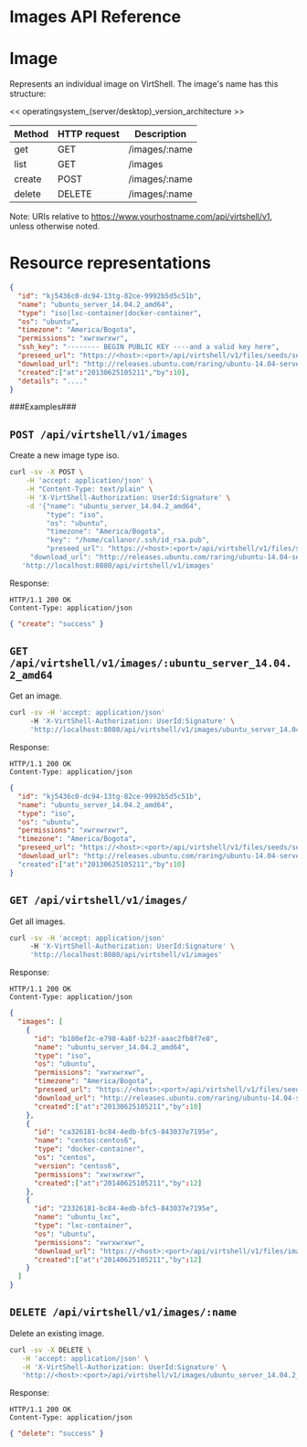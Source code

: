 Images API Reference
====================

Image
=====
Represents an individual image on VirtShell. The image's name has this structure:

<< operatingsystem_(server/desktop)_version_architecture >>

| Method | HTTP request | Description |
| --- | --- | ---- |
| get | GET | /images/:name | Gets one image by name. |
| list | GET | /images | Retrieves the list of images. |
| create | POST | /images/:name | Inserts a new image. | 
| delete | DELETE | /images/:name | Deletes an existing image. |

Note:
URIs relative to https://www.yourhostname.com/api/virtshell/v1, unless otherwise noted.

Resource representations
========================
```json
{
  "id": "kj5436c0-dc94-13tg-82ce-9992b5d5c51b",
  "name": "ubuntu_server_14.04.2_amd64",
  "type": "iso|lxc-container|docker-container",
  "os": "ubuntu", 
  "timezone": "America/Bogota",
  "permissions": "xwrxwrxwr",
  "ssh_key": "-------- BEGIN PUBLIC KEY ----and a valid key here",
  "preseed_url": "https://<host>:<port>/api/virtshell/v1/files/seeds/seed_ubuntu14-04.txt",
  "download_url": "http://releases.ubuntu.com/raring/ubuntu-14.04-server-amd64.iso",
  "created":["at":"20130625105211","by":10],
  "details": "...."
}
```

###Examples###

`POST /api/virtshell/v1/images`
--------------------------------------------

Create a new image type iso.

```sh
curl -sv -X POST \
	-H 'accept: application/json' \
	-H "Content-Type: text/plain" \
	-H 'X-VirtShell-Authorization: UserId:Signature' \
	-d '{"name": "ubuntu_server_14.04.2_amd64",
		 "type": "iso",
		 "os": "ubuntu",
		 "timezone": "America/Bogota", 
		 "key": "/home/callanor/.ssh/id_rsa.pub",
		 "preseed_url": "https://<host>:<port>/api/virtshell/v1/files/seeds/seed_ubuntu14-04.txt",
     "download_url": "http://releases.ubuntu.com/raring/ubuntu-14.04-server-amd64.iso"}' \
   'http://localhost:8080/api/virtshell/v1/images'
```

Response:
```
HTTP/1.1 200 OK
Content-Type: application/json
```
```json
{ "create": "success" }
```

`GET /api/virtshell/v1/images/:ubuntu_server_14.04.2_amd64`
----------------------------------------------

Get an image.

```sh
curl -sv -H 'accept: application/json' 
     -H 'X-VirtShell-Authorization: UserId:Signature' \ 
     'http://localhost:8080/api/virtshell/v1/images/ubuntu_server_14.04.2_amd64'
```

Response:
```
HTTP/1.1 200 OK
Content-Type: application/json
```
```json
{
  "id": "kj5436c0-dc94-13tg-82ce-9992b5d5c51b",
  "name": "ubuntu_server_14.04.2_amd64",
  "type": "iso",
  "os": "ubuntu",
  "permissions": "xwrxwrxwr",
  "timezone": "America/Bogota", 
  "preseed_url": "https://<host>:<port>/api/virtshell/v1/files/seeds/seed_ubuntu_14_04.txt",
  "download_url": "http://releases.ubuntu.com/raring/ubuntu-14.04-server-amd64.iso"
  "created":["at":"20130625105211","by":10]
}
```

`GET /api/virtshell/v1/images/`
----------------------------------------------

Get all images.

```sh
curl -sv -H 'accept: application/json' 
     -H 'X-VirtShell-Authorization: UserId:Signature' \ 
     'http://localhost:8080/api/virtshell/v1/images'
```

Response:
```
HTTP/1.1 200 OK
Content-Type: application/json
```
```json
{
  "images": [
    {
      "id": "b180ef2c-e798-4a8f-b23f-aaac2fb8f7e8",
      "name": "ubuntu_server_14.04.2_amd64",
      "type": "iso",
      "os": "ubuntu",
      "permissions": "xwrxwrxwr", 
      "timezone": "America/Bogota", 
      "preseed_url": "https://<host>:<port>/api/virtshell/v1/files/seeds/seed_ubuntu_14_04.txt",
      "download_url": "http://releases.ubuntu.com/raring/ubuntu-14.04-server-amd64.iso",
      "created":["at":"20130625105211","by":10]
    },
    {
      "id": "ca326181-bc84-4edb-bfc5-843037e7195e",
      "name": "centos:centos6",
      "type": "docker-container",
      "os": "centos", 
      "version": "centos6", 
      "permissions": "xwrxwrxwr",
      "created":["at":"20140625105211","by":12]
    },
    {
      "id": "23326181-bc84-4edb-bfc5-843037e7195e",
      "name": "ubuntu_lxc",
      "type": "lxc-container",
      "os": "ubuntu", 
      "permissions": "xwrxwrxwr",
      "download_url": "https://<host>:<port>/api/virtshell/v1/files/images/3514296#file-lxc-ubuntu",
      "created":["at":"20140625105211","by":12]
    }
  ]
}
```

`DELETE /api/virtshell/v1/images/:name`
----------------------------------------------

Delete an existing image.

```sh
curl -sv -X DELETE \
   -H 'accept: application/json' \
   -H 'X-VirtShell-Authorization: UserId:Signature' \
   'http://<host>:<port>/api/virtshell/v1/images/ubuntu_server_14.04.2_amd64'
```

Response:
```
HTTP/1.1 200 OK
Content-Type: application/json
```
```json
{ "delete": "success" }
```